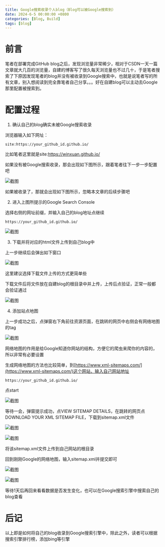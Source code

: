 ```yaml
---
title: Google搜索收录个人blog（Blog可以被Google搜索到）
date: 2024-6-5 00:00:00 +0800
categories: [Blog, Build]
tags: [blog]
---
```


# 前言

笔者在部署完成GitHub blog之后，发现浏览量非常稀少，相对于CSDN一天一篇文章就大几百的浏览量，自建的博客写了很久每天浏览量也不过几十，于是笔者搜索了下原因发现笔者的blog并没有被收录到Google搜索中，也就是说笔者写的所有文章，别入想阅读到完全靠笔者自己分享。。。好在自建blog可以主动去Google那里配置被搜索到。

# 配置过程

1. 确认自己的blog确实未被Google搜索收录

浏览器输入如下网址：

```
site:https://your_github_id.github.io/
```

比如笔者这里就是site:https://winxuan.github.io/

如果没有被Google搜索收录，那会出现如下图所示，跟着笔者往下一步一步配置吧

![截图](/assets/image/2024/6/20240605004207.png)

如果被收录了，那就会出现如下图所示，忽略本文章的后续步骤吧

2. 进入上图所提示的Google Search Console

选择右侧的网址前缀，并输入自己的blog地址点继续

```
https://your_github_id.github.io/
```

![截图](/assets/image/2024/6/20240605004637.png)

3. 下载并将对应的html文件上传到自己blog中

上一步继续后会弹出如下窗口

![截图](/assets/image/2024/6/20240605005125.png)

这里建议选择下载文件上传的方式更简单些

下载文件后将文件放在自建blog的根目录中并上传，上传后点验证，正常一般都会验证通过

![截图](/assets/image/2024/6/20240605005315.png)

4. 添加站点地图

上一步成功之后，点弹窗右下角前往资源页面，在跳转的网页中右侧会有网络地图的tag

![截图](/assets/image/2024/6/20240605005537.png)

网络地图的作用是给Google知道你网站的结构，方便它的爬虫来爬你的内容的，所以非常有必要设置

生成网络地图的方法也比较简单，到[https://www.xml-sitemaps.com/](https://www.xml-sitemaps.com/)这个网站，输入自己网站地址

```
https://your_github_id.github.io/
```

点start

![截图](/assets/image/2024/6/20240605005926.png)

等待一会，弹窗提示成功，点VIEW SITEMAP DETAILS，在跳转的网页点DOWNLOAD YOUR XML SITEMAP FILE，下载到sitemap.xml文件

![截图](/assets/image/2024/6/20240605010033.png)

![截图](/assets/image/2024/6/20240605010155.png)

将该sitemap.xml文件上传到自己网站的根目录

回到刚刚Google的网络地图，输入sitemap.xml并提交即可

![截图](/assets/image/2024/6/20240605010644.png)

![截图](/assets/image/2024/6/20240605010715.png)

等待1天后再回来看看数据是否发生变化，也可以在Google搜索引擎中搜索自己的blog查看


# 后记

以上即是如何将自己的blog收录到Google搜索引擎中，除此之外，读者可以根据搜索引擎排行榜，添加bing等引擎

